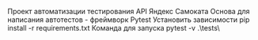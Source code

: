 Проект автоматизации тестирования API Яндекс Самоката
Основа для написания автотестов - фреймворк Pytest
Установить зависимости pip install -r requirements.txt
Команда для запуска pytest -v .\tests\
